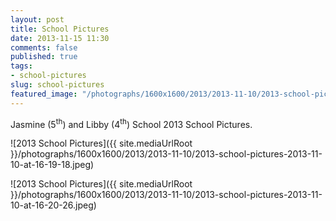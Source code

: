 ```yaml
---
layout: post
title: School Pictures
date: 2013-11-15 11:30
comments: false
published: true
tags: 
- school-pictures 
slug: school-pictures
featured_image: "/photographs/1600x1600/2013/2013-11-10/2013-school-pictures-2013-11-10-at-16-19-18.jpeg"
---
```

Jasmine (5<sup>th</sup>) and Libby (4<sup>th</sup>) School 2013 School Pictures.

![2013 School Pictures]({{ site.mediaUrlRoot }}/photographs/1600x1600/2013/2013-11-10/2013-school-pictures-2013-11-10-at-16-19-18.jpeg)

![2013 School Pictures]({{ site.mediaUrlRoot }}/photographs/1600x1600/2013/2013-11-10/2013-school-pictures-2013-11-10-at-16-20-26.jpeg)

